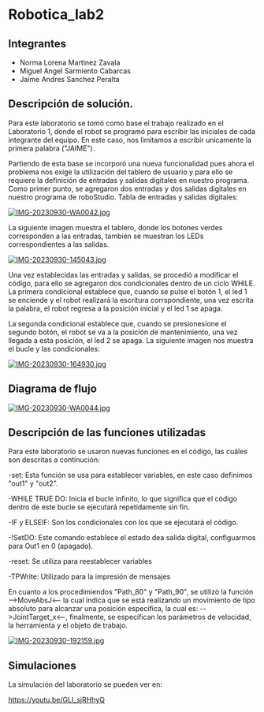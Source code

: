 # Robotica_lab2
## Integrantes

- Norma Lorena Martinez Zavala
- Miguel Angel Sarmiento Cabarcas
- Jaime Andres Sanchez Peralta

## Descripción de solución.
Para este laboratorio se tomó como base el trabajo realizado en el Laboratorio 1, donde el robot se programó para escribir las iniciales de cada integrante del equipo. En este caso, nos limitamos a escribir unicamente la primera palabra ("JAIME").

Partiendo de esta base se incorporó una
nueva funcionalidad pues ahora el problema nos exige la utilización del tablero de usuario y para ello se requiere la definición de entradas y salidas digitales en nuestro programa.
Como primer punto, se agregaron dos entradas y dos salidas digitales en nuestro programa de roboStudio. 
Tabla de entradas y salidas digitales:

[![IMG-20230930-WA0042.jpg](https://i.postimg.cc/YqVVFfB7/IMG-20230930-WA0042.jpg)](https://postimg.cc/56BndztK)


La siguiente imagen muestra el tablero, donde los botones verdes corresponden a las entradas, también se muestran los LEDs correspondientes a las salidas.

[![IMG-20230930-145043.jpg](https://i.postimg.cc/mk9ZsZQ1/IMG-20230930-145043.jpg)](https://postimg.cc/p52MQHcP)

Una vez establecidas las entradas y salidas, se procedió a modificar el código, para ello se agregaron dos condicionales dentro de un ciclo WHILE. La primera condicional establece que, cuando se pulse el botón 1, el led 1 se enciende y el robot realizará la escritura corrspondiente, una vez escrita la palabra, el robot regresa a la posición inicial y el led 1 se apaga.

La segunda condicional establece que, cuando se presionesione el segundo botón, el robot se va a la posición de mantenimiento, una vez llegada a esta posición, el led 2 se apaga.
La siguiente imagen nos muestra el bucle y las condicionales:

[![IMG-20230930-164930.jpg](https://i.postimg.cc/cJcsx5gT/IMG-20230930-164930.jpg)](https://postimg.cc/R3NrGdTn)


## Diagrama de flujo

[![IMG-20230930-WA0044.jpg](https://i.postimg.cc/Pxx9Z6Jt/IMG-20230930-WA0044.jpg)](https://postimg.cc/06TV1073)


## Descripción de las funciones utilizadas

Para este laboratorio se usaron nuevas funciones en el código, las cuáles son descritas a continución:
 
-set: Esta función se usa para establecer variables, en este caso definimos "out1" y "out2".

-WHILE TRUE DO: Inicia el bucle infinito, lo que significa que el código dentro de este bucle se ejecutará repetidamente sin fin.

-IF y ELSEIF: Son los condicionales con los que se ejecutará el código.

-!SetDO: Este comando establece el estado dea salida digital, configuarmos para Out1 en 0 (apagado).

-reset: Se utiliza para reestablecer variables


-TPWrite: Utilizado para la impresión de mensajes

En cuanto a los procedimiendos "Path_80" y "Path_90", se utilizó la función -->MoveAbsJ<-- la cual indica que se está realizando un movimiento de tipo absoluto para alcanzar una posición específica, la cual es: -->JointTarget_x<--, finalmente, se específican los parámetros de velocidad, la herramienta y el objeto de trabajo.

[![IMG-20230930-192159.jpg](https://i.postimg.cc/G2Y157Pb/IMG-20230930-192159.jpg)](https://postimg.cc/zbJMLkPQ)

## Simulaciones

La simulación del laboratorio se pueden ver en:

https://youtu.be/GLI_sjRHhyQ

